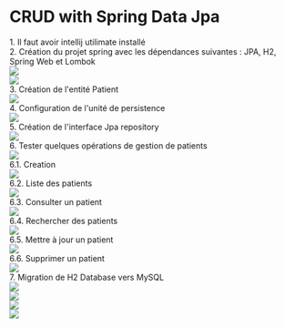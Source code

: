 <h1>CRUD with Spring Data Jpa</h1>
1. Il faut avoir intellij utilimate installé <br>
2. Création du projet spring avec les dépendances suivantes : JPA, H2, Spring Web et Lombok<br>
<img src="assets/1.png"/><br>
<img src="assets/2.png"/><br>
3. Création de l'entité Patient<br>
<img src="assets/3.png"/><br>
4. Configuration de l'unité de persistence<br>
<img src="assets/4.png"/><br>
5. Création de l'interface Jpa repository<br>
<img src="assets/5.png"/><br>
6. Tester quelques opérations de gestion de patients<br>
<img src="assets/6.png"/><br>
6.1. Creation<br>
<img src="assets/7.png"/><br>
6.2. Liste des patients<br>
<img src="assets/8.png"/><br>
6.3. Consulter un patient<br>
<img src="assets/8.png"/><br>
6.4. Rechercher des patients<br>
<img src="assets/8.png"/><br>
6.5. Mettre à jour un patient<br>
<img src="assets/9.png"/><br>
6.6. Supprimer un patient<br>
<img src="assets/9.png"/><br>
7. Migration de H2 Database vers MySQL<br>
<img src="assets/10-start.spring.io.png"/><br>
<img src="assets/11-start.spring.io.png"/><br>
<img src="assets/11.2-ajout-dependence.png"/><br>
<img src="assets/12-reload-maven-project.png"/><br>
<img src="assets/13-maj-application.proper.png" alt="">
